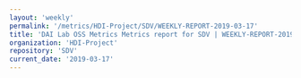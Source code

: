```yaml
---
layout: 'weekly'
permalink: '/metrics/HDI-Project/SDV/WEEKLY-REPORT-2019-03-17'
title: 'DAI Lab OSS Metrics Metrics report for SDV | WEEKLY-REPORT-2019-03-17'
organization: 'HDI-Project'
repository: 'SDV'
current_date: '2019-03-17'
---
```

